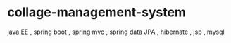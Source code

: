 # collage-management-system


java EE , spring boot , spring mvc , spring data JPA , hibernate , jsp , mysql 

